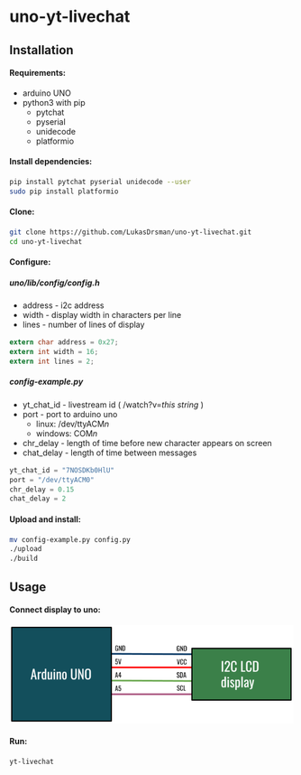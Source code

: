 # uno-yt-livechat
## Installation
#### Requirements:
* arduino UNO
* python3 with pip
  * pytchat
  * pyserial
  * unidecode
  * platformio
  
#### Install dependencies:
```sh
pip install pytchat pyserial unidecode --user
sudo pip install platformio
```
#### Clone:
```sh
git clone https://github.com/LukasDrsman/uno-yt-livechat.git
cd uno-yt-livechat
```
#### Configure:
##### uno/lib/config/config.h
 * address - i2c address
 * width - display width in characters per line
 * lines - number of lines of display
```c
extern char address = 0x27;
extern int width = 16;
extern int lines = 2;
```
##### config-example.py
 * yt_chat_id - livestream id ( /watch?v=*this string* )
 * port - port to arduino uno
   * linux: /dev/ttyACM*n*
   * windows: COM*n*
 * chr_delay - length of time before new character appears on screen
 * chat_delay - length of time between messages
```python
yt_chat_id = "7NOSDKb0HlU"
port = "/dev/ttyACM0"
chr_delay = 0.15
chat_delay = 2
```

#### Upload and install:
```sh
mv config-example.py config.py
./upload
./build
```
## Usage
#### Connect display to uno:
![preview](https://github.com/LukasDrsman/uno-yt-livechat/blob/master/uno/lcd_diagram.png)
<br/>
#### Run:
```sh
yt-livechat
```
